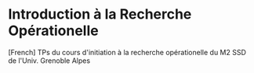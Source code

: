 # Introduction à la Recherche Opérationelle

[French] TPs du cours d'initiation à la recherche opérationelle du M2 SSD de l'Univ. Grenoble Alpes



